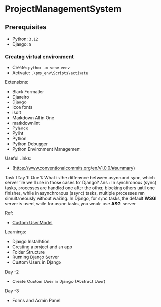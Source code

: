 # ProjectManagementSystem

## Prerequisites

- Python: `3.12`
- Django: `5`

### Creatng virtual environment

- Create: `python -m venv venv`
- Activate: `.\pms_env\Scripts\activate`
  
Extensions:

- Black Formatter
- Djaneiro
- Django
- Icon fonts
- isort
- Markdown All in One
- markdownlint
- Pylance
- Pylint
- Python
- Python Debugger
- Python Environment Management
  
Useful Links:

- (<https://www.conventionalcommits.org/en/v1.0.0/#summary>)
  
Task [Day 1]
Que 1: What is the difference between async and sync, which server file we'll use in those cases for Django?
Ans : In synchronous (sync) tasks, processes are handled one after the other, blocking others until one finishes, while in asynchronous (async) tasks, multiple processes run simultaneously without waiting. In Django, for sync tasks, the default **WSGI** server is used, while for async tasks, you would use **ASGI** server.

Ref:

- [Custom User Model](https://simpleisbetterthancomplex.com/tutorial/2016/07/22/how-to-extend-django-user-model.html)

Learnings:

- Django Installation
- Creating a project and an app
- Folder Structure
- Running Django Server
- Custom Users in Django
  
Day -2
- Create Custom User in Django (Abstract User)
  
Day -3
- Forms and Admin Panel
